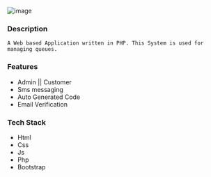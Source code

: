 ![image](https://github.com/Romeo0101/omeco-queuing-system/tree/main/includes/images/repo-banner.png)

### Description

    A Web based Application written in PHP. This System is used for managing queues. 

### Features
- Admin || Customer
- Sms messaging 
- Auto Generated Code
- Email Verification

### Tech Stack
- Html
- Css
- Js
- Php
- Bootstrap